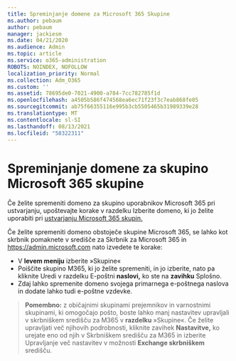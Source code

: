 ```yaml
---
title: Spreminjanje domene za Microsoft 365 Skupine
ms.author: pebaum
author: pebaum
manager: jackiesm
ms.date: 04/21/2020
ms.audience: Admin
ms.topic: article
ms.service: o365-administration
ROBOTS: NOINDEX, NOFOLLOW
localization_priority: Normal
ms.collection: Adm_O365
ms.custom: ''
ms.assetid: 78695de0-7021-4900-a784-7cc782785f1d
ms.openlocfilehash: a4505b586f474568ea6ec71f23f3c7eab868fe05
ms.sourcegitcommit: ab75f66355116e995b3cb5505465b31989339e28
ms.translationtype: MT
ms.contentlocale: sl-SI
ms.lasthandoff: 08/13/2021
ms.locfileid: "58322311"
---
```

# <a name="change-the-domain-for-a-microsoft-365-group"></a>Spreminjanje domene za skupino Microsoft 365 skupine

Če želite spremeniti domeno za skupino uporabnikov Microsoft 365 pri ustvarjanju, upoštevajte korake v razdelku Izberite domeno, ki jo želite uporabiti pri [ustvarjanju Microsoft 365 skupin.](https://docs.microsoft.com/microsoft-365/admin/create-groups/choose-domain-to-create-groups)

Če želite spremeniti domeno obstoječe skupine Microsoft 365, se lahko kot skrbnik pomaknete v središče za Skrbnik za Microsoft 365 in https://admin.microsoft.com nato izvedete te korake:

- V **levem meniju** izberite »Skupine«
- Poiščite skupino M365, ki jo želite spremeniti,  in jo izberite, nato pa kliknite Uredi v razdelku E-poštni **naslovi,** ko ste na **zavihku** Splošno.
- Zdaj lahko spremenite domeno svojega primarnega e-poštnega naslova in dodate lahko tudi e-poštne vzdevke.

> **Pomembno:** z običajnimi skupinami prejemnikov in varnostnimi skupinami, ki omogočajo pošto, boste lahko manj nastavitev upravljali v skrbniškem središču za M365 v **razdelku** »Skupine«. Če želite upravljati več njihovih podrobnosti, kliknite zavihek **Nastavitve,** ko urejate eno od njih v Skrbniškem središču za M365 in izberite Upravljanje več nastavitev v možnosti **Exchange skrbniškem** središču.
